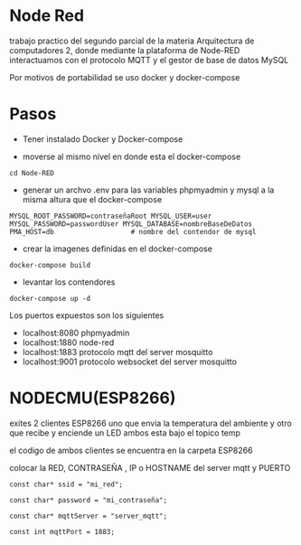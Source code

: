# Node Red

trabajo practico del segundo parcial de la materia Arquitectura de computadores 2, donde mediante la
plataforma de Node-RED interactuamos con el protocolo MQTT y el gestor de base de datos MySQL

Por motivos de portabilidad se uso docker y docker-compose

# Pasos

- Tener instalado Docker y Docker-compose

- moverse al mismo nivel en donde esta el docker-compose

`cd Node-RED`

- generar un archvo .env para las variables phpmyadmin y mysql a la misma altura que el docker-compose

`
MYSQL_ROOT_PASSWORD=contraseñaRoot
MYSQL_USER=user
MYSQL_PASSWORD=passwordUser
MYSQL_DATABASE=nombreBaseDeDatos
PMA_HOST=db                   # nombre del contendor de mysql
`


- crear la imagenes definidas en el docker-compose

`docker-compose build`

- levantar los contendores

`docker-compose up -d`

Los puertos expuestos son los siguientes

- localhost:8080  phpmyadmin
- localhost:1880  node-red
- localhost:1883  protocolo mqtt del server mosquitto
- localhost:9001  protocolo websocket del server mosquitto


# NODECMU(ESP8266) 

  exites 2 clientes ESP8266
  uno que envia la temperatura del ambiente
  y otro que recibe y enciende un LED
  ambos esta bajo el topico temp


 el codigo de ambos clientes se encuentra en la carpeta  ESP8266
 
 colocar la RED, CONTRASEÑA , IP o HOSTNAME del server mqtt y PUERTO
 
`const char* ssid = "mi_red";`

`const char* password = "mi_contraseña";`

`const char* mqttServer = "server_mqtt"; `

`const int mqttPort = 1883; `
